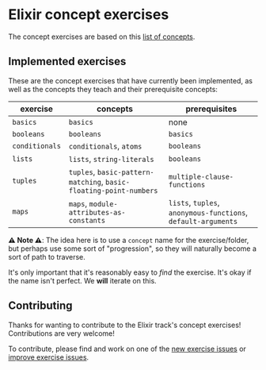 # Elixir concept exercises

The concept exercises are based on this [list of concepts][docs-concept-exercises].

## Implemented exercises

These are the concept exercises that have currently been implemented, as well as the concepts they teach and their prerequisite concepts:

| exercise       | concepts                                                           | prerequisites                                                 |
| -------------- | ------------------------------------------------------------------ | ------------------------------------------------------------- |
| `basics`       | `basics`                                                           | none                                                          |
| `booleans`     | `booleans`                                                         | `basics`                                                      |
| `conditionals` | `conditionals`, `atoms`                                            | `booleans`                                                    |
| `lists`        | `lists`, `string-literals`                                         | `booleans`                                                    |
| `tuples`       | `tuples`, `basic-pattern-matching`, `basic-floating-point-numbers` | `multiple-clause-functions`                                   |
| `maps`         | `maps`, `module-attributes-as-constants`                           | `lists`, `tuples`, `anonymous-functions`, `default-arguments` |

**⚠ Note ⚠**: The idea here is to use a `concept` name for the exercise/folder, but perhaps use some sort of "progression", so they will naturally become a sort of path to traverse.

It's only important that it's reasonably easy to _find_ the exercise. It's okay if the name isn't perfect. We **will** iterate on this.

## Contributing

Thanks for wanting to contribute to the Elixir track's concept exercises! Contributions are very welcome!

To contribute, please find and work on one of the [new exercise issues][issues-new-exercise] or [improve exercise issues][issues-improve-exercise].

[docs-concept-exercises]: ../../reference/README.md
[issues-new-exercise]: https://github.com/exercism/v3/issues?utf8=%E2%9C%93&q=is%3Aopen+label%3Atrack%2Felixir+label%3Atype%2Fnew-exercise+label%3Astatus%2Fhelp-wanted
[issues-improve-exercise]: https://github.com/exercism/v3/issues?utf8=%E2%9C%93&q=is%3Aopen+label%3Atrack%2Felixir+label%3Atype%2Fimprove-exercise+label%3Astatus%2Fhelp-wanted
